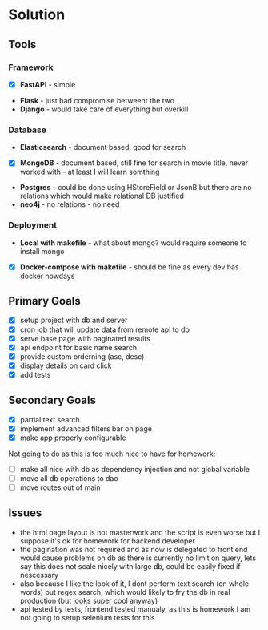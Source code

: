 # Solution

## Tools

### Framework

- [x] **FastAPI** - simple
- **Flask** - just bad compromise betweent the two
- **Django** - would take care of everything but overkill

### Database

- **Elasticsearch** - document based, good for search
- [x] **MongoDB** - document based, still fine for search in movie title, never worked with - at least I will learn somthing
- **Postgres** - could be done using HStoreField or JsonB but there are no relations which would make relational DB justified
- **neo4j** - no relations - no need

### Deployment

- **Local with makefile** - what about mongo? would require someone to install mongo
- [x] **Docker-compose with makefile** - should be fine as every dev has docker nowdays

## Primary Goals

- [x] setup project with db and server
- [x] cron job that will update data from remote api to db
- [x] serve base page with paginated results
- [x] api endpoint for basic name search 
- [x] provide custom orderning (asc, desc)
- [x] display details on card click
- [x] add tests 

## Secondary Goals

- [x] partial text search
- [x] implement advanced filters bar on page
- [x] make app properly configurable
  
Not going to do as this is too much nice to have for homework:
- [ ] make all nice with db as dependency injection and not global variable
- [ ] move all db operations to dao
- [ ] move routes out of main

## Issues

- the html page layout is not masterwork and the script is even worse but I suppose it's ok for homework for backend developer
- the pagination was not required and as now is delegated to front end would cause problems on db as there is currently no limit on query, lets say this does not scale nicely with large db, could be easily fixed if nescessary
- also because I like the look of it, I dont perform text search (on whole words) but regex search, which would likely to fry the db in real production (but looks super cool anyway)
- api tested by tests, frontend tested manualy, as this is homework I am not going to setup selenium tests for this